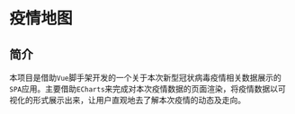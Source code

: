# 疫情地图

## 简介
本项目是借助`Vue`脚手架开发的一个关于本次新型冠状病毒疫情相关数据展示的`SPA`应用。主要借助`ECharts`来完成对本次疫情数据的页面渲染，将疫情数据以可视化的形式展示出来，让用户直观地去了解本次疫情的动态及走向。